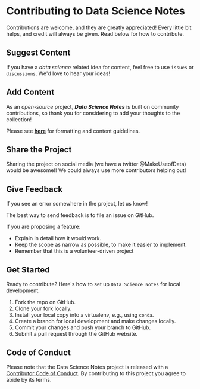 # Contributing to **Data Science Notes**

Contributions are welcome, and they are greatly appreciated! Every little bit
helps, and credit will always be given. Read below for how to contribute.

## Suggest Content

If you have a *data science* related idea for content, feel free to use `issues` or `discussions`. We'd love to hear your ideas!

## Add Content

As an *open-source* project, ***Data Science Notes*** is built on community contributions, so thank you for considering to add your thoughts to the collection!

Please see [**here**](FORMATTING.md) for formatting and content guidelines. 

## Share the Project

Sharing the project on social media (we have a twitter @MakeUseofData) would be awesome!! We could always use more contributors helping out!

## Give Feedback

If you see an error somewhere in the project, let us know!

The best way to send feedback is to file an issue on GitHub.

If you are proposing a feature:

* Explain in detail how it would work.
* Keep the scope as narrow as possible, to make it easier to implement.
* Remember that this is a volunteer-driven project

## Get Started

Ready to contribute? Here's how to set up `Data Science Notes` for local development.

1. Fork the repo on GitHub.
2. Clone your fork locally.
3. Install your local copy into a virtualenv, e.g., using `conda`.
4. Create a branch for local development and make changes locally.
5. Commit your changes and push your branch to GitHub.
6. Submit a pull request through the GitHub website.

## Code of Conduct

Please note that the Data Science Notes project is released with a [Contributor Code of Conduct](CONDUCT.md). By contributing to this project you agree to abide by its terms.
